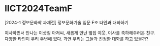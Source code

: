 # IICT2024TeamF

[2024-1 정보문화학 과제전]
정보문화기술 입문 F조
타인과 대화하기

이사하면서 만나는 이삿짐 아저씨, 새롭게 만난 옆집 이웃, 이사를 축하해주러온 친구. 다양한 타인이 우리 주변에 있다. 과연 우리는 그들과 진정한 대화를 하고 있을까? 
